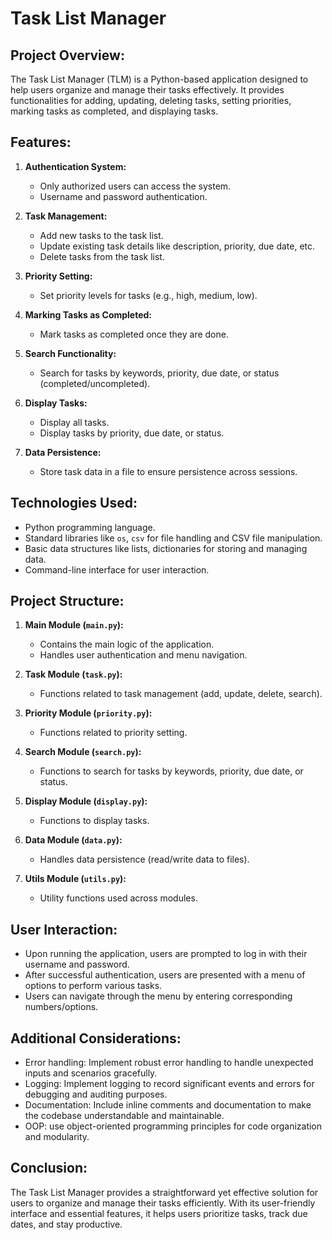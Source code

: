 # Task List Manager

## Project Overview:
The Task List Manager (TLM) is a Python-based application designed to help users organize and manage their tasks effectively. It provides functionalities for adding, updating, deleting tasks, setting priorities, marking tasks as completed, and displaying tasks.

## Features:
1. **Authentication System:**
    - Only authorized users can access the system.
    - Username and password authentication.

2. **Task Management:**
    - Add new tasks to the task list.
    - Update existing task details like description, priority, due date, etc.
    - Delete tasks from the task list.

3. **Priority Setting:**
    - Set priority levels for tasks (e.g., high, medium, low).

4. **Marking Tasks as Completed:**
    - Mark tasks as completed once they are done.

5. **Search Functionality:**
    - Search for tasks by keywords, priority, due date, or status (completed/uncompleted).

6. **Display Tasks:**
    - Display all tasks.
    - Display tasks by priority, due date, or status.

7. **Data Persistence:**
    - Store task data in a file to ensure persistence across sessions.

## Technologies Used:
- Python programming language.
- Standard libraries like `os`, `csv` for file handling and CSV file manipulation.
- Basic data structures like lists, dictionaries for storing and managing data.
- Command-line interface for user interaction.

## Project Structure:
1. **Main Module (`main.py`):**
    - Contains the main logic of the application.
    - Handles user authentication and menu navigation.

2. **Task Module (`task.py`):**
    - Functions related to task management (add, update, delete, search).

3. **Priority Module (`priority.py`):**
    - Functions related to priority setting.

4. **Search Module (`search.py`):**
    - Functions to search for tasks by keywords, priority, due date, or status.

5. **Display Module (`display.py`):**
    - Functions to display tasks.

6. **Data Module (`data.py`):**
    - Handles data persistence (read/write data to files).

7. **Utils Module (`utils.py`):**
    - Utility functions used across modules.

## User Interaction:
- Upon running the application, users are prompted to log in with their username and password.
- After successful authentication, users are presented with a menu of options to perform various tasks.
- Users can navigate through the menu by entering corresponding numbers/options.

## Additional Considerations:
- Error handling: Implement robust error handling to handle unexpected inputs and scenarios gracefully.
- Logging: Implement logging to record significant events and errors for debugging and auditing purposes.
- Documentation: Include inline comments and documentation to make the codebase understandable and maintainable.
- OOP: use object-oriented programming principles for code organization and modularity.

## Conclusion:
The Task List Manager provides a straightforward yet effective solution for users to organize and manage their tasks efficiently. With its user-friendly interface and essential features, it helps users prioritize tasks, track due dates, and stay productive.
